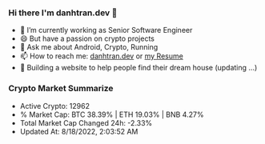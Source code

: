 ### Hi there I'm danhtran.dev 👋

- 🔭 I’m currently working as Senior Software Engineer
- 😄 But have a passion on crypto projects
- 💬 Ask me about Android, Crypto, Running 
- 📫 How to reach me: <a href="https://danhtran.dev" target="_blank">danhtran.dev</a> or <a href="Developer-Resume.pdf" target="_blank">my Resume</a>
- 🌱 Building a website to help people find their dream house (updating ...)

### Crypto Market Summarize
- Active Crypto: 12962
- % Market Cap: BTC 38.39% | ETH 19.03% | BNB 4.27%
- Total Market Cap Changed 24h: -2.33%
- Updated At: 8/18/2022, 2:03:52 AM
